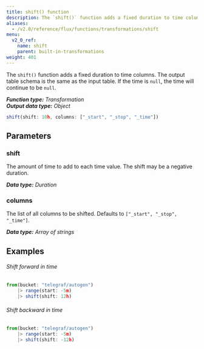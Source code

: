 ```yaml
---
title: shift() function
description: The `shift()` function adds a fixed duration to time columns.
aliases:
  - /v2.0/reference/flux/functions/transformations/shift
menu:
  v2_0_ref:
    name: shift
    parent: built-in-transformations
weight: 401
---
```


The `shift()` function adds a fixed duration to time columns.
The output table schema is the same as the input table.
If the time is `null`, the time will continue to be `null`.

_**Function type:** Transformation_  
_**Output data type:** Object_

```js
shift(shift: 10h, columns: ["_start", "_stop", "_time"])
```

## Parameters

### shift
The amount of time to add to each time value. The shift may be a negative duration.

_**Data type:** Duration_

### columns
The list of all columns to be shifted. Defaults to `["_start", "_stop", "_time"]`.

_**Data type:** Array of strings_

## Examples

###### Shift forward in time
```js
from(bucket: "telegraf/autogen")
	|> range(start: -5m)
	|> shift(shift: 12h)
```

###### Shift backward in time
```js
from(bucket: "telegraf/autogen")
	|> range(start: -5m)
	|> shift(shift: -12h)
```
